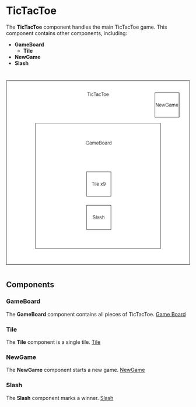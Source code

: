 # TicTacToe
The **TicTacToe** component handles the main TicTacToe game.
This component contains other components, including: 
- **GameBoard**
  - **Tile**
- **NewGame**
- **Slash**
#

![Component Diagram](./Assets/Game_Components.png)
#

## Components
### GameBoard
The **GameBoard** component contains all pieces of TicTacToe.
[Game Board](./GameBoard.md)

### Tile
The **Tile** component is a single tile.
[Tile](./Tile.md)

### NewGame
The **NewGame** component starts a new game.
[NewGame](./NewGame.md)

### Slash
The **Slash** component marks a winner.
[Slash](./Slash.md)